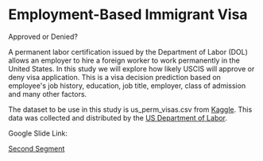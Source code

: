 # Employment-Based Immigrant Visa

Approved or Denied?

A permanent labor certification issued by the Department of Labor (DOL) allows an employer to hire a foreign worker to work permanently in the United States. In this study we will explore how likely USCIS will approve or deny visa application. This is a visa decision prediction based on employee's job history, education, job title, employer, class of admission and many other factors. 

The dataset to be use in this study is us_perm_visas.csv from [Kaggle](https://www.kaggle.com/jboysen/us-perm-visas). This data was collected and distributed by the [US Department of Labor](https://www.dol.gov/agencies/eta/foreign-labor/programs/permanent). 




Google Slide Link:

[Second Segment](https://docs.google.com/presentation/d/1Z1C_EhpD8gS8iwni5HqNlYQYjw_V2ndjph1U1KrMhdA/edit?usp=sharing)


